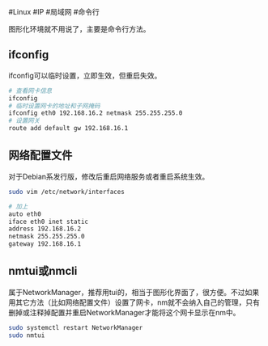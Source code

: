 #Linux #IP #局域网 #命令行

图形化环境就不用说了，主要是命令行方法。

## ifconfig

ifconfig可以临时设置，立即生效，但重启失效。
```bash
# 查看网卡信息
ifconfig
# 临时设置网卡的地址和子网掩码
ifconfig eth0 192.168.16.2 netmask 255.255.255.0
# 设置网关
route add default gw 192.168.16.1
```

## 网络配置文件

对于Debian系发行版，修改后重启网络服务或者重启系统生效。
```bash
sudo vim /etc/network/interfaces

# 加上
auto eth0
iface eth0 inet static
address 192.168.16.2
netmask 255.255.255.0
gateway 192.168.16.1
```

## nmtui或nmcli

属于NetworkManager，推荐用tui的，相当于图形化界面了，很方便。不过如果用其它方法（比如网络配置文件）设置了网卡，nm就不会纳入自己的管理，只有删掉或注释掉配置并重启NetworkManager才能将这个网卡显示在nm中。
```bash
sudo systemctl restart NetworkManager
sudo nmtui
```
